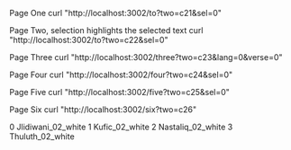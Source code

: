 
Page One 
curl "http://localhost:3002/to?two=c21&sel=0"

Page Two, selection highlights the selected text
curl "http://localhost:3002/to?two=c22&sel=0"

Page Three
curl "http://localhost:3002/three?two=c23&lang=0&verse=0"

Page Four
curl "http://localhost:3002/four?two=c24&sel=0"

Page Five
curl "http://localhost:3002/five?two=c25&sel=0"

Page Six
curl "http://localhost:3002/six?two=c26"

0 Jlidiwani_02_white
1 Kufic_02_white
2 Nastaliq_02_white
3 Thuluth_02_white